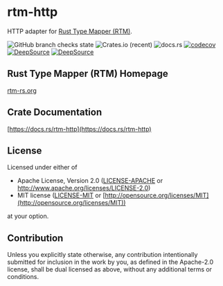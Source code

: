 # rtm-http

HTTP adapter for [Rust Type Mapper (RTM)](https://rtm-rs.org).

![GitHub branch checks state](https://img.shields.io/github/checks-status/rtm-rs/rtm-http/main)
![Crates.io (recent)](https://img.shields.io/crates/dr/rtm-http)
![docs.rs](https://img.shields.io/docsrs/rtm-http)
[![codecov](https://codecov.io/gh/rtm-rs/rtm-http/branch/main/graph/badge.svg)](https://codecov.io/gh/rtm-rs/rtm-http)
[![DeepSource](https://deepsource.io/gh/rtm-rs/rtm-http.svg/?label=active+issues&show_trend=true&token=6nwFjH9D5hpzgH94vasqI0kI)](https://deepsource.io/gh/rtm-rs/rtm-http/?ref=repository-badge)
[![DeepSource](https://deepsource.io/gh/rtm-rs/rtm-http.svg/?label=resolved+issues&show_trend=true&token=6nwFjH9D5hpzgH94vasqI0kI)](https://deepsource.io/gh/rtm-rs/rtm-http/?ref=repository-badge)

## Rust Type Mapper (RTM) Homepage

[rtm-rs.org](https://rtm-rs.org)

## Crate Documentation

[https://docs.rs/rtm-http](https://docs.rs/rtm-http)

## License

Licensed under either of

* Apache License, Version 2.0
   ([LICENSE-APACHE](LICENSE-APACHE) or [http://www\.apache\.org/licenses/LICENSE-2.0](http://www\.apache\.org/licenses/LICENSE-2.0))
* MIT license
   ([LICENSE-MIT](LICENSE-MIT) or [http://opensource.org/licenses/MIT](http://opensource.org/licenses/MIT))

at your option.

## Contribution

Unless you explicitly state otherwise, any contribution intentionally submitted
for inclusion in the work by you, as defined in the Apache-2.0 license, shall be
dual licensed as above, without any additional terms or conditions.
